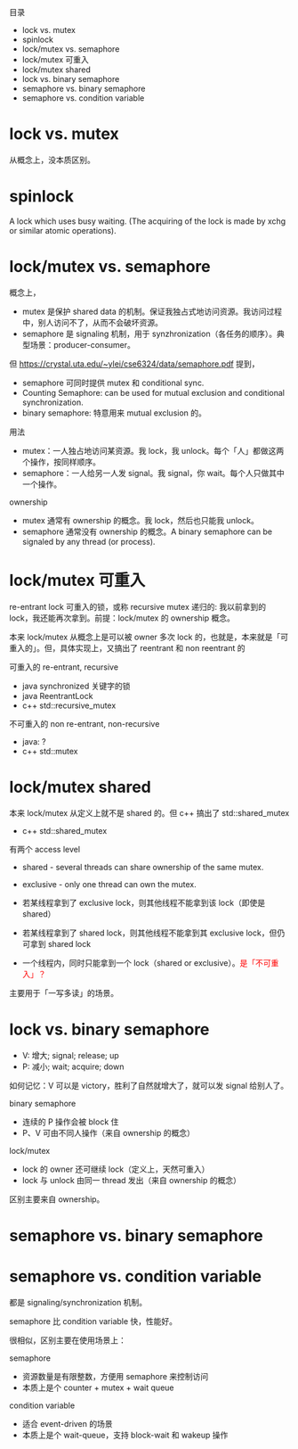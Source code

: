 
目录

- lock vs. mutex
- spinlock
- lock/mutex vs. semaphore
- lock/mutex 可重入
- lock/mutex shared
- lock vs. binary semaphore
- semaphore vs. binary semaphore
- semaphore vs. condition variable

# lock vs. mutex

从概念上，没本质区别。

# spinlock

A lock which uses busy waiting. (The acquiring of the lock is made by xchg or similar atomic operations).

# lock/mutex vs. semaphore

概念上，
- mutex 是保护 shared data 的机制。保证我独占式地访问资源。我访问过程中，别人访问不了，从而不会破坏资源。
- semaphore 是 signaling 机制，用于 synzhronization（各任务的顺序）。典型场景：producer-consumer。

但 https://crystal.uta.edu/~ylei/cse6324/data/semaphore.pdf 提到，
- semaphore 可同时提供 mutex 和 conditional sync.
- Counting Semaphore: can be used for mutual exclusion and conditional synchronization.
- binary semaphore: 特意用来 mutual exclusion 的。

用法
- mutex：一人独占地访问某资源。我 lock，我 unlock。每个「人」都做这两个操作，按同样顺序。
- semaphore：一人给另一人发 signal。我 signal，你 wait。每个人只做其中一个操作。

ownership
- mutex 通常有 ownership 的概念。我 lock，然后也只能我 unlock。
- semaphore 通常没有 ownership 的概念。A binary semaphore can be signaled by any thread (or process).

# lock/mutex 可重入

re-entrant lock 可重入的锁，或称 recursive mutex 递归的: 我以前拿到的 lock，我还能再次拿到。前提：lock/mutex 的 ownership 概念。

本来 lock/mutex 从概念上是可以被 owner 多次 lock 的，也就是，本来就是「可重入的」。但，具体实现上，又搞出了 reentrant 和 non reentrant 的

可重入的 re-entrant, recursive
- java synchronized 关键字的锁
- java ReentrantLock
- c++ std::recursive_mutex

不可重入的 non re-entrant, non-recursive
- java: ?
- c++ std::mutex

# lock/mutex shared

本来 lock/mutex 从定义上就不是 shared 的。但 c++ 搞出了 std::shared_mutex

- c++ std::shared_mutex

有两个 access level
- shared - several threads can share ownership of the same mutex.
- exclusive - only one thread can own the mutex.

- 若某线程拿到了 exclusive lock，则其他线程不能拿到该 lock（即使是 shared）
- 若某线程拿到了 shared lock，则其他线程不能拿到其 exclusive lock，但仍可拿到 shared lock
- 一个线程内，同时只能拿到一个 lock（shared or exclusive）。<font color=red>是「不可重入」？</font>

主要用于「一写多读」的场景。

# lock vs. binary semaphore

- V: 增大; signal; release; up
- P: 减小; wait;   acquire; down

如何记忆：V 可以是 victory，胜利了自然就增大了，就可以发 signal 给别人了。

binary semaphore
- 连续的 P 操作会被 block 住
- P、V 可由不同人操作（来自 ownership 的概念）

lock/mutex
- lock 的 owner 还可继续 lock（定义上，天然可重入）
- lock 与 unlock 由同一 thread 发出（来自 ownership 的概念）

区别主要来自 ownership。

# semaphore vs. binary semaphore


# semaphore vs. condition variable

都是 signaling/synchronization 机制。

semaphore 比 condition variable 快，性能好。

很相似，区别主要在使用场景上：

semaphore
- 资源数量是有限整数，方便用 semaphore 来控制访问
- 本质上是个 counter + mutex + wait queue

condition variable
- 适合 event-driven 的场景
- 本质上是个 wait-queue，支持 block-wait 和 wakeup 操作

